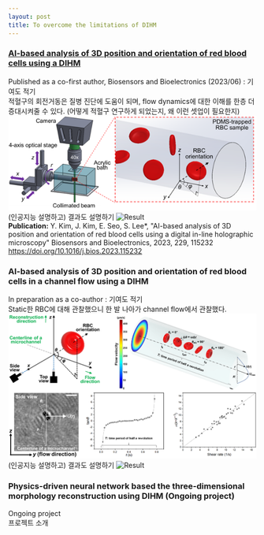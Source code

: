 ```yaml
---
layout: post
title: To overcome the limitations of DIHM
---
```


### <a href="https://www.sciencedirect.com/science/article/pii/S0956566323001744">AI-based analysis of 3D position and orientation of red blood cells using a DIHM</a> 

Published as a co-first author, Biosensors and Bioelectronics (2023/06) : 기여도 적기
<br>적혈구의 회전거동은 질병 진단에 도움이 되며, flow dynamics에 대한 이해를 한층 더 증대시켜줄 수 있다. (어떻게 적혈구 연구하게 되었는지, 왜 이런 셋업이 필요한지)
<img src="/Research/figures/RBC1.png" alt= "Experimental setup">
(인공지능 설명하고) 결과도 설명하기
<img src="/Research/figures/RBC3.png" alt= "Result">
<br><b>Publication:</b> Y. Kim, J. Kim, E. Seo, S. Lee*, "AI-based analysis of 3D position and orientation of red blood cells using a digital in-line holographic microscopy" Biosensors and Bioelectronics, 2023, 229, 115232 https://doi.org/10.1016/j.bios.2023.115232

### AI-based analysis of 3D position and orientation of red blood cells in a channel flow using a DIHM

In preparation as a co-author : 기여도 적기
<br>Static한 RBC에 대해 관찰했으니 한 발 나아가 channel flow에서 관찰했다.
<img src="/Research/figures/RBCflow1.png" alt= "Experimental setup">
(인공지능 설명하고) 결과도 설명하기
<img src="/Research/figures/RBCflow2.png" alt= "Result">

### Physics-driven neural network based the three-dimensional morphology reconstruction using DIHM (Ongoing project)

Ongoing project
<br> 프로젝트 소개

<!--
Celeste is a lightweight Jekyll theme that features a minimalist, content-first design. It places your content center stage and lets your readers view them in a clutter-free environment without visual distractions. It is based on [Poole](https://github.com/poole/poole), the Jekyll butler, by [@mdo](https://github.com/mdo).


### Built on Poole

Poole is the Jekyll Butler, serving as an upstanding and effective foundation for Jekyll themes by [@mdo](https://github.com/mdo). Poole, and all its derivatives (like Celeste) includes the following:

* Complete Jekyll setup included (layouts, config, [404]({{ site.baseurl }}/404.html), [RSS feed]({{ site.baseurl }}/atom.xml), posts, and a [sample page]({{ site.baseurl }}/about/))
* Mobile friendly design and development
* Easily scalable text and component sizing with `rem` units in the CSS
* Support for a wide gamut of HTML elements
* Syntax highlighting, courtesy of [rouge](https://github.com/jneen/rouge)

### Celeste Features

In addition to the features of Poole, Celeste adds the following:

* A design and structure with customizability in mind
* A clean, unobstrusive top navigation bar
* A landing page template for showcasing the most important content on your website
* Optimized for compatibility with most reading tools such as [Pocket](https://getpocket.com), [Instapaper](https://www.instapaper.com) and [Feedly](https://feedly.com/).
* Subtle animations on UI elements that give visual feedback when interacting with the page
* Over 500 scalable vector icons, courtesy of [Font Awesome](https://fontawesome.com/v4.7.0/)

<!-- Additional features to follow -->
<!-- * A blog archives page, to allow easy access to old blog entries -->
<!-- * Multiple color schemes, accessible via the `@import` directive -->
<!--
Check out the [README](https://github.com/nicoelayda/celeste#readme) for more details.

### Browser support

Celeste is by preference a forward-thinking project. It is best viewed on the latest versions of Chrome, Safari, Firefox and Microsoft Edge.

### Download

Celeste is developed on and hosted with GitHub. Head to the [GitHub repository](https://github.com/nicoelayda/celeste) for downloads, bug reports, and features requests.

-->
